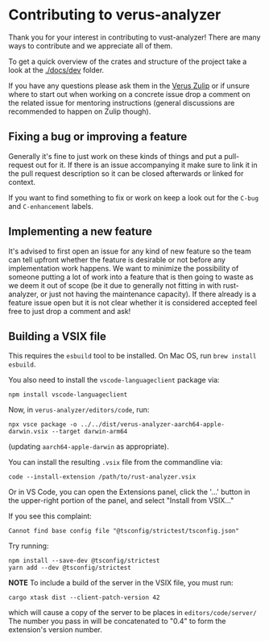 # Contributing to verus-analyzer

Thank you for your interest in contributing to vust-analyzer! There are many ways to contribute
and we appreciate all of them.

To get a quick overview of the crates and structure of the project take a look at the
[./docs/dev](./docs/dev) folder.

If you have any questions please ask them in the [Verus Zulip](https://verus-lang.zulipchat.com/) 
or if unsure where to start out when working on a concrete issue drop a comment
on the related issue for mentoring instructions (general discussions are
recommended to happen on Zulip though).

## Fixing a bug or improving a feature

Generally it's fine to just work on these kinds of things and put a pull-request out for it. If there
is an issue accompanying it make sure to link it in the pull request description so it can be closed
afterwards or linked for context.

If you want to find something to fix or work on keep a look out for the `C-bug` and `C-enhancement`
labels.

## Implementing a new feature

It's advised to first open an issue for any kind of new feature so the team can tell upfront whether
the feature is desirable or not before any implementation work happens. We want to minimize the
possibility of someone putting a lot of work into a feature that is then going to waste as we deem
it out of scope (be it due to generally not fitting in with rust-analyzer, or just not having the
maintenance capacity). If there already is a feature issue open but it is not clear whether it is
considered accepted feel free to just drop a comment and ask!

## Building a VSIX file

This requires the `esbuild` tool to be installed.  On Mac OS, run `brew install esbuild`.

You also need to install the `vscode-languageclient` package via:
```
npm install vscode-languageclient
```

Now, in `verus-analyzer/editors/code`, run:
```
npx vsce package -o ../../dist/verus-analyzer-aarch64-apple-darwin.vsix --target darwin-arm64
```
(updating `aarch64-apple-darwin` as appropriate).

You can install the resulting `.vsix` file from the commandline via:
```
code --install-extension /path/to/rust-analyzer.vsix
```
Or in VS Code, you can open the Extensions panel, click the '...' button in the upper-right
portion of the panel, and select "Install from VSIX..."


If you see this complaint:
```
Cannot find base config file "@tsconfig/strictest/tsconfig.json"
```
Try running:
```
npm install --save-dev @tsconfig/strictest
yarn add --dev @tsconfig/strictest
```

**NOTE** To include a build of the server in the VSIX file, you must run:
```
cargo xtask dist --client-patch-version 42
```
which will cause a copy of the server to be places in `editors/code/server/`
The number you pass in will be concatenated to "0.4" to form the extension's
version number.
